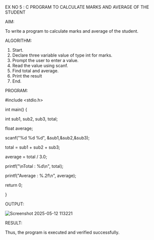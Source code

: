 EX NO 5 : C PROGRAM TO CALCULATE MARKS AND AVERAGE OF THE STUDENT

AIM:

To write a program to calculate marks and average of the student.

ALGORITHM:

1. Start.
2. Declare three variable value of type int for marks.
3. Prompt the user to enter a value.
4. Read the value using scanf.
5. Find total and average.
6. Print the result
7. End.

PROGRAM:

#include <stdio.h>

int main() {

 int sub1, sub2, sub3, total;
 
 float average;
 
 scanf("%d %d %d", &sub1,&sub2,&sub3);
 
 total = sub1 + sub2 + sub3;
 
 average = total / 3.0;
 
 printf("\nTotal : %d\n", total);
 
 printf("Average : %.2f\n", average);
 
 return 0;

}

OUTPUT:

![Screenshot 2025-05-12 113221](https://github.com/user-attachments/assets/3109ab17-3376-4271-b59f-e2ff63a80474)

RESULT:

Thus, the program is executed and verified successfully.

